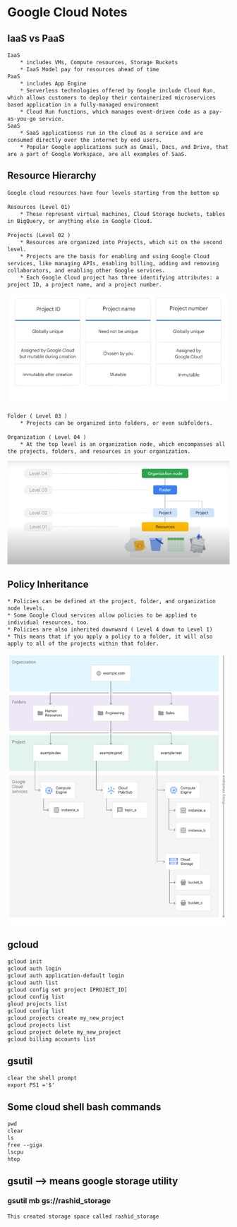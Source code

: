 # Google Cloud Notes

## IaaS vs PaaS

    IaaS 
        * includes VMs, Compute resources, Storage Buckets
        * IaaS Model pay for resources ahead of time 
    PaaS 
        * includes App Engine 
        * Serverless technologies offered by Google include Cloud Run, which allows customers to deploy their containerized microservices based application in a fully-managed environment
        * Cloud Run functions, which manages event-driven code as a pay-as-you-go service.
    SaaS
        * SaaS applicationss run in the cloud as a service and are consumed directly over the internet by end users.
        * Popular Google applications such as Gmail, Docs, and Drive, that are a part of Google Workspace, are all examples of SaaS.

## Resource Hierarchy

    Google cloud resources have four levels starting from the bottom up 

    Resources (Level 01)
        * These represent virtual machines, Cloud Storage buckets, tables in BigQuery, or anything else in Google Cloud.

    Projects (Level 02 )
        * Resources are organized into Projects, which sit on the second level.
        * Projects are the basis for enabling and using Google Cloud services, like managing APIs, enabling billing, adding and removing collaborators, and enabling other Google services.
        * Each Google Cloud project has three identifying attributes: a project ID, a project name, and a project number.

![Projects](projects.png)
    
    Folder ( Level 03 )
        * Projects can be organized into folders, or even subfolders.
    
    Organization ( Level 04 )
        * At the top level is an organization node, which encompasses all the projects, folders, and resources in your organization.

![Google Cloud resource hierarchy showing four levels: Organization at top, Folders containing multiple projects, Projects containing various resources like VMs and storage buckets, with IAM policies applied at each level for access control and inheritance](Resource-hierarchy.png)

## Policy Inheritance

    * Policies can be defined at the project, folder, and organization node levels.
    * Some Google Cloud services allow policies to be applied to individual resources, too.
    * Policies are also inherited downward ( Level 4 down to Level 1)
    * This means that if you apply a policy to a folder, it will also apply to all of the projects within that folder.

![Policy Inheritance](policy-inheritance.svg)

## gcloud

    gcloud init 
    gcloud auth login 
    gcloud auth application-default login 
    gcloud auth list 
    gcloud config set project [PROJECT_ID] 
    gcloud config list 
    gloud projects list 
    gcloud config list
    gcloud projects create my_new_project 
    gcloud projects list 
    gcloud project delete my_new_project 
    gcloud billing accounts list

## gsutil

    clear the shell prompt 
    export PS1 ='$' 

## Some cloud shell bash commands

    pwd 
    clear 
    ls 
    free --giga
    lscpu 
    htop 

## gsutil  --> means google storage utility

### gsutil mb gs://rashid_storage

    This created storage space called rashid_storage 
